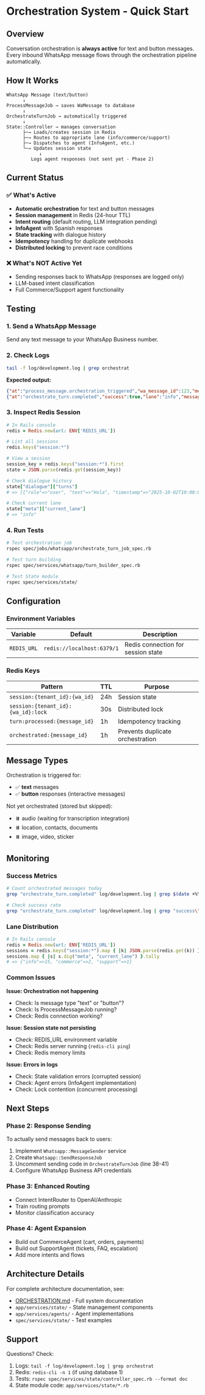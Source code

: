 # Orchestration System - Quick Start

## Overview

Conversation orchestration is **always active** for text and button messages. Every inbound WhatsApp message flows through the orchestration pipeline automatically.

## How It Works

```
WhatsApp Message (text/button)
      ↓
ProcessMessageJob → saves WaMessage to database
      ↓
OrchestrateTurnJob → automatically triggered
      ↓
State::Controller → manages conversation
      ├─→ Loads/creates session in Redis
      ├─→ Routes to appropriate lane (info/commerce/support)
      ├─→ Dispatches to agent (InfoAgent, etc.)
      └─→ Updates session state
            ↓
         Logs agent responses (not sent yet - Phase 2)
```

## Current Status

### ✅ What's Active
- **Automatic orchestration** for text and button messages
- **Session management** in Redis (24-hour TTL)
- **Intent routing** (default routing, LLM integration pending)
- **InfoAgent** with Spanish responses
- **State tracking** with dialogue history
- **Idempotency** handling for duplicate webhooks
- **Distributed locking** to prevent race conditions

### ❌ What's NOT Active Yet
- Sending responses back to WhatsApp (responses are logged only)
- LLM-based intent classification
- Full Commerce/Support agent functionality

## Testing

### 1. Send a WhatsApp Message
Send any text message to your WhatsApp Business number.

### 2. Check Logs
```bash
tail -f log/development.log | grep orchestrat
```

**Expected output:**
```json
{"at":"process_message.orchestration_triggered","wa_message_id":123,"message_type":"text"}
{"at":"orchestrate_turn.completed","success":true,"lane":"info","messages_count":1}
```

### 3. Inspect Redis Session
```ruby
# In Rails console
redis = Redis.new(url: ENV['REDIS_URL'])

# List all sessions
redis.keys("session:*")

# View a session
session_key = redis.keys("session:*").first
state = JSON.parse(redis.get(session_key))

# Check dialogue history
state["dialogue"]["turns"]
# => [{"role"=>"user", "text"=>"Hola", "timestamp"=>"2025-10-02T10:00:00Z"}]

# Check current lane
state["meta"]["current_lane"]
# => "info"
```

### 4. Run Tests
```bash
# Test orchestration job
rspec spec/jobs/whatsapp/orchestrate_turn_job_spec.rb

# Test turn building
rspec spec/services/whatsapp/turn_builder_spec.rb

# Test State module
rspec spec/services/state/
```

## Configuration

### Environment Variables

| Variable | Default | Description |
|----------|---------|-------------|
| `REDIS_URL` | `redis://localhost:6379/1` | Redis connection for session state |

### Redis Keys

| Pattern | TTL | Purpose |
|---------|-----|---------|
| `session:{tenant_id}:{wa_id}` | 24h | Session state |
| `session:{tenant_id}:{wa_id}:lock` | 30s | Distributed lock |
| `turn:processed:{message_id}` | 1h | Idempotency tracking |
| `orchestrated:{message_id}` | 1h | Prevents duplicate orchestration |

## Message Types

Orchestration is triggered for:
- ✅ **text** messages
- ✅ **button** responses (interactive messages)

Not yet orchestrated (stored but skipped):
- ⏸️ audio (waiting for transcription integration)
- ⏸️ location, contacts, documents
- ⏸️ image, video, sticker

## Monitoring

### Success Metrics
```bash
# Count orchestrated messages today
grep "orchestrate_turn.completed" log/development.log | grep $(date +%Y-%m-%d) | wc -l

# Check success rate
grep "orchestrate_turn.completed" log/development.log | grep "success\":true" | wc -l
```

### Lane Distribution
```ruby
# In Rails console
redis = Redis.new(url: ENV['REDIS_URL'])
sessions = redis.keys("session:*").map { |k| JSON.parse(redis.get(k)) }
sessions.map { |s| s.dig("meta", "current_lane") }.tally
# => {"info"=>15, "commerce"=>2, "support"=>1}
```

### Common Issues

**Issue: Orchestration not happening**
- Check: Is message type "text" or "button"?
- Check: Is ProcessMessageJob running?
- Check: Redis connection working?

**Issue: Session state not persisting**
- Check: REDIS_URL environment variable
- Check: Redis server running (`redis-cli ping`)
- Check: Redis memory limits

**Issue: Errors in logs**
- Check: State validation errors (corrupted session)
- Check: Agent errors (InfoAgent implementation)
- Check: Lock contention (concurrent processing)

## Next Steps

### Phase 2: Response Sending
To actually send messages back to users:

1. Implement `Whatsapp::MessageSender` service
2. Create `Whatsapp::SendResponseJob`
3. Uncomment sending code in `OrchestrateTurnJob` (line 38-41)
4. Configure WhatsApp Business API credentials

### Phase 3: Enhanced Routing
- Connect IntentRouter to OpenAI/Anthropic
- Train routing prompts
- Monitor classification accuracy

### Phase 4: Agent Expansion
- Build out CommerceAgent (cart, orders, payments)
- Build out SupportAgent (tickets, FAQ, escalation)
- Add more intents and flows

## Architecture Details

For complete architecture documentation, see:
- [ORCHESTRATION.md](ORCHESTRATION.md) - Full system documentation
- `app/services/state/` - State management components
- `app/services/agents/` - Agent implementations
- `spec/services/state/` - Test examples

## Support

Questions? Check:
1. Logs: `tail -f log/development.log | grep orchestrat`
2. Redis: `redis-cli -n 1` (if using database 1)
3. Tests: `rspec spec/services/state/controller_spec.rb --format doc`
4. State module code: `app/services/state/*.rb`
